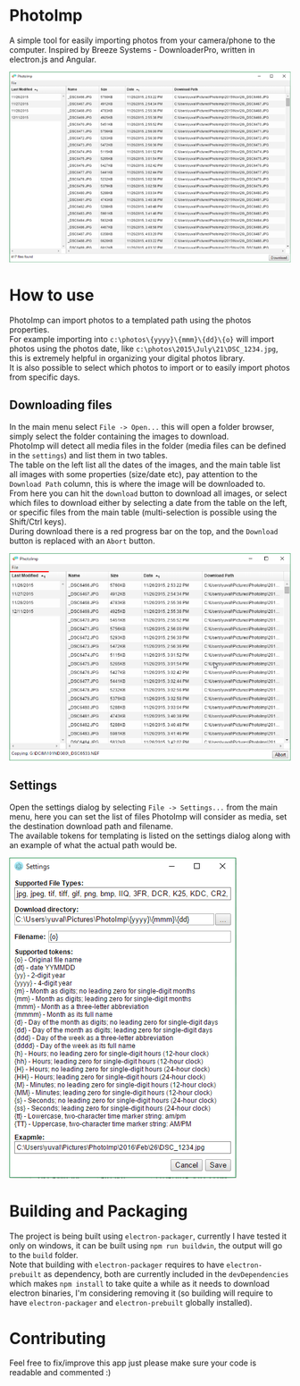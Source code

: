 # PhotoImp
A simple tool for easily importing photos from your camera/phone to the computer.
Inspired by Breeze Systems - DownloaderPro, written in electron.js and Angular.

![Main screen](assets/MainScreen.png)

# How to use
PhotoImp can import photos to a templated path using the photos properties.<br />
For example importing into `c:\photos\{yyyy}\{mmm}\{dd}\{o}` will import photos using the photos date, like `c:\photos\2015\July\21\DSC_1234.jpg`,
this is extremely helpful in organizing your digital photos library.<br />
It is also possible to select which photos to import or to easily import photos from specific days.

## Downloading files
In the main menu select `File -> Open...` this will open a folder browser, simply select the folder containing the images to download.<br />
PhotoImp will detect all media files in the folder (media files can be defined in the `settings`) and list them in two tables.<br />
The table on the left list all the dates of the images, and the main table list all images with some properties (size/date etc), pay attention to the `Download Path`
column, this is where the image will be downloaded to.<br />
From here you can hit the `download` button to download all images, or select which files to download either by selecting a date from
the table on the left, or specific files from the main table (multi-selection is possible using the Shift/Ctrl keys).<br />
During download there is a red progress bar on the top, and the `Download` button is replaced with an `Abort` button.

![Downloading](assets/Downloading.png)

## Settings
Open the settings dialog by selecting `File -> Settings...` from the main menu, here you can set the list of files PhotoImp will consider
as media, set the destination download path and filename.<br />
The available tokens for templating is listed on the settings dialog along with an example of what the actual path would be.

![Settings](assets/Settings.png)

# Building and Packaging
The project is being built using `electron-packager`, currently I have tested it only on windows,
it can be built using `npm run buildwin`, the output will go to the `build` folder.<br />
Note that building with `electron-packager` requires to have `electron-prebuilt` as dependency,
both are currently included in the `devDependencies` which makes `npm install` to take quite a while
as it needs to download electron binaries, I'm considering removing it (so building will require to
have `electron-packager` and `electron-prebuilt` globally installed).

# Contributing
Feel free to fix/improve this app just please make sure your code is readable and commented :)